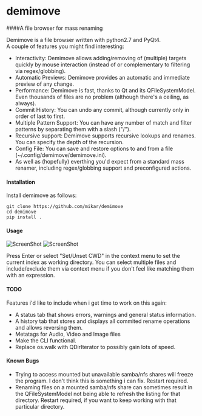demimove
========

####A file browser for mass renaming  

Demimove is a file browser written with python2.7 and PyQt4.  
A couple of features you might find interesting:
* Interactivity: Demimove allows adding/removing of (multiple) targets quickly by mouse interaction (instead of  or complementary to filtering via regex/globbing).
* Automatic Previews: Demimove provides an automatic and immediate preview of any change.  
* Performance: Demimove is fast, thanks to Qt and its QFileSystemModel. Even thousands of files are no problem (although there's a ceiling, as always).  
* Commit History: You can undo any commit, although currently only in order of last to first.  
* Multiple Pattern Support: You can have any number of match and filter patterns by separating them with a slash ("/").
* Recursive support: Demimove supports recursive lookups and renames. You can specify the depth of the recursion.  
* Config File: You can save and restore options to and from a file (~/.config/demimove/demimove.ini).  
* As well as (hopefully) everthing you'd expect from a standard mass renamer, including regex/globbing support and preconfigured actions.

#### Installation  
Install demimove as follows:  
```
git clone https://github.com/mikar/demimove
cd demimove
pip install .
```

#### Usage
![ScreenShot](http://a.pomf.se/qqbmjz.png) 
![ScreenShot](http://a.pomf.se/ywdmuf.png)  

Press Enter or select "Set/Unset CWD" in the context menu to set the current index as working directory.
You can select multiple files and include/exclude them via context menu if you don't feel like matching them with an expression. 


#### TODO  
Features i'd like to include when i get time to work on this again:   
* A status tab that shows errors, warnings and general status information.  
* A history tab that stores and displays all commited rename operations and allows reversing them.  
* Metatags for Audio, Video and Image files
* Make the CLI functional.
* Replace os.walk with QDirIterator to possibly gain lots of speed.

#### Known Bugs
* Trying to access mounted but unavailable samba/nfs shares will freeze the program. I don't think this is something i can fix. Restart required.
* Renaming files on a mounted samba/nfs share can sometimes result in the QFileSystemModel not being able to refresh the listing for that directory. Restart required, if you want to keep working with that particular directory. 

